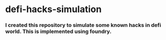 # defi-hacks-simulation

### I created this repository to simulate some known hacks in defi world. This is implemented using foundry. 
